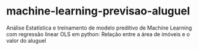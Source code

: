 # machine-learning-previsao-aluguel
Análise Estatística e treinamento de modelo preditivo de Machine Learning com regressão linear OLS em python: Relação entre a área de imóveis e o valor do aluguel

